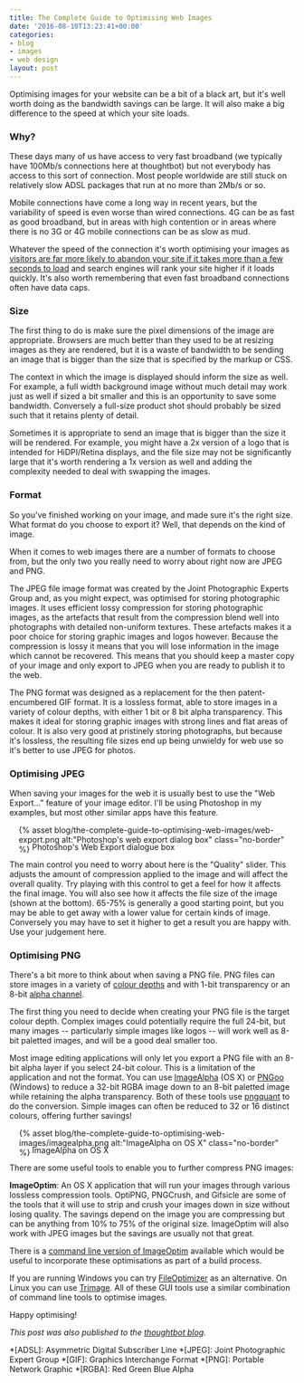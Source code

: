 ```yaml
---
title: The Complete Guide to Optimising Web Images
date: '2016-08-10T13:23:41+00:00'
categories:
- blog
- images
- web design
layout: post
---
```


Optimising images for your website can be a bit of a black art, but it's well worth doing as the bandwidth savings can be large. It will also make a big difference to the speed at which your site loads.

### Why?

These days many of us have access to very fast broadband (we typically have 100Mb/s connections here at thoughtbot) but not everybody has access to this sort of connection. Most people worldwide are still stuck on relatively slow ADSL packages that run at no more than 2Mb/s or so.

Mobile connections have come a long way in recent years, but the variability of speed is even worse than wired connections. 4G can be as fast as good broadband, but in areas with high contention or in areas where there is no 3G or 4G mobile connections can be as slow as mud.

Whatever the speed of the connection it's worth optimising your images as [visitors are far more likely to abandon your site if it takes more than a few seconds to load](https://www.nngroup.com/articles/website-response-times/) and search engines will rank your site higher if it loads quickly. It's also worth remembering that even fast broadband connections often have data caps.

<!--more-->

### Size

The first thing to do is make sure the pixel dimensions of the image are appropriate. Browsers are much better than they used to be at resizing images as they are rendered, but it is a waste of bandwidth to be sending an image that is bigger than the size that is specified by the markup or CSS.

The context in which the image is displayed should inform the size as well. For example, a full width background image without much detail may work just as well if sized a bit smaller and this is an opportunity to save some bandwidth. Conversely a full-size product shot should probably be sized such that it retains plenty of detail.

Sometimes it is appropriate to send an image that is bigger than the size it will be rendered. For example, you might have a 2x version of a logo that is intended for HiDPI/Retina displays, and the file size may not be significantly large that it's worth rendering a 1x version as well and adding the complexity needed to deal with swapping the images.

### Format

So you've finished working on your image, and made sure it's the right size. What format do you choose to export it? Well, that depends on the kind of image.

When it comes to web images there are a number of formats to choose from, but the only two you really need to worry about right now are JPEG and PNG.

The JPEG file image format was created by the Joint Photographic Experts Group and, as you might expect, was optimised for storing photographic images. It uses efficient lossy compression for storing photographic images, as the artefacts that result from the compression blend well into photographs with detailed non-uniform textures. These artefacts makes it a poor choice for storing graphic images and logos however. Because the compression is lossy it means that you will lose information in the image which cannot be recovered. This means that you should keep a master copy of your image and only export to JPEG when you are ready to publish it to the web.

The PNG format was designed as a replacement for the then patent-encumbered GIF format. It is a lossless format, able to store images in a variety of colour depths, with either 1 bit or 8 bit alpha transparency. This makes it ideal for storing graphic images with strong lines and flat areas of colour. It is also very good at pristinely storing photographs, but because it's lossless, the resulting file sizes end up being unwieldy for web use so it's better to use JPEG for photos.

### Optimising JPEG

When saving your images for the web it is usually best to use the "Web Export..." feature of your image editor. I'll be using Photoshop in my examples, but most other similar apps have this feature.

<figure>
  <div style="margin-left: -5.6%; margin-right: -5.7%; margin-bottom: -5%;">
    {% asset blog/the-complete-guide-to-optimising-web-images/web-export.png alt:"Photoshop's web export dialog box" class="no-border" %}
  </div>
  <figcaption>Photoshop's Web Export dialogue box</figcaption>
</figure>

The main control you need to worry about here is the "Quality" slider. This adjusts the amount of compression applied to the image and will affect the overall quality. Try playing with this control to get a feel for how it affects the final image. You will also see how it affects the file size of the image (shown at the bottom). 65-75% is generally a good starting point, but you may be able to get away with a lower value for certain kinds of image. Conversely you may have to set it higher to get a result you are happy with. Use your judgement here.

### Optimising PNG

There's a bit more to think about when saving a PNG file. PNG files can store images in a variety of [colour depths](https://en.wikipedia.org/wiki/Color_depth) and with 1-bit transparency or an 8-bit [alpha channel](https://en.wikipedia.org/wiki/Alpha_compositing).

The first thing you need to decide when creating your PNG file is the target colour depth. Complex images could potentially require the full 24-bit, but many images -- particularly simple images like logos -- will work well as 8-bit paletted images, and will be a good deal smaller too.

Most image editing applications will only let you export a PNG file with an 8-bit alpha layer if you select 24-bit colour. This is a limitation of the application and not the format. You can use [ImageAlpha](http://pngmini.com) (OS X) or [PNGoo](http://pngquant.org/PNGoo.0.1.1.zip) (Windows) to reduce a 32-bit RGBA image down to an 8-bit paletted image while retaining the alpha transparency. Both of these tools use [pngquant](http://pngquant.org) to do the conversion. Simple images can often be reduced to 32 or 16 distinct colours, offering further savings!

<figure>
  <div style="margin-left: -5.4%; margin-right: -5.5%; margin-bottom: -5%;">
    {% asset blog/the-complete-guide-to-optimising-web-images/imagealpha.png alt:"ImageAlpha on OS X" class="no-border" %}
  </div>
  <figcaption>ImageAlpha on OS X</figcaption>
</figure>

There are some useful tools to enable you to further compress PNG images:

**ImageOptim**: An OS X application that will run your images through various lossless compression tools. OptiPNG, PNGCrush, and Gifsicle are some of the tools that it will use to strip and crush your images down in size without losing quality. The savings depend on the image you are compressing but can be anything from 10% to 75% of the original size. ImageOptim will also work with JPEG images but the savings are usually not that great.

There is a [command line version of ImageOptim](https://github.com/JamieMason/ImageOptim-CLI) available which would be useful to incorporate these optimisations as part of a build process.

If you are running Windows you can try [FileOptimizer](http://nikkhokkho.sourceforge.net/static.php?page=FileOptimizer) as an alternative. On Linux you can use [Trimage](https://trimage.org). All of these GUI tools use a similar combination of command line tools to optimise images.

Happy optimising!

*This post was also published to the [thoughtbot blog](https://robots.thoughtbot.com/the-complete-guide-to-optimising-web-images).*

*[ADSL]: Asymmetric Digital Subscriber Line
*[JPEG]: Joint Photographic Expert Group
*[GIF]: Graphics Interchange Format
*[PNG]: Portable Network Graphic
*[RGBA]: Red Green Blue Alpha





